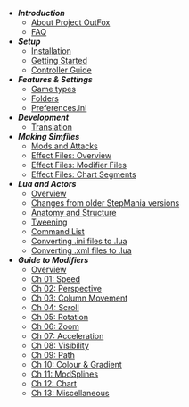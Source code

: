 <!-- docs/_sidebar.md -->

<!-- - [Index](./) -->
- ***Introduction***
	- [About Project OutFox](./about)
    - [FAQ](./faq)
- ***Setup***
    - [Installation](./install)
    - [Getting Started](./getting-started)
    - [Controller Guide](./controllers)
- ***Features & Settings***
    - [Game types](./game-types)
    - [Folders](./folders)
    - [Preferences.ini](./preferencesini)
- ***Development***
    - [Translation](./translation)
- ***Making Simfiles***
    - [Mods and Attacks](./making-simfiles-mods-attacks)
    - [Effect Files: Overview](./EffectFiles-overview.md)
    - [Effect Files: Modifier Files](./EffectFiles-ModifierFiles.md)
    - [Effect Files: Chart Segments](./EffectFiles-ChartSegments.md)
- ***Lua and Actors***
    - [Overview](./ActorsLua-Overview.md)
    - [Changes from older StepMania versions](./General-DifferencesfromOlderSM.md)
    - [Anatomy and Structure](./ActorsLua-Anatomy+Structure.md)
    - [Tweening](./ActorsLua-Tweening.md)
    - [Command List](./ActorsLua-CommandList.md)
    - [Converting .ini files to .lua](./Converting-ini-to-Lua.md)
    - [Converting .xml files to .lua](./Converting-xml-to-Lua.md)
- ***Guide to Modifiers***
    - [Overview](./Mods-0-Overview.md)
    - [Ch 01: Speed](./Mods-1-Speed-Mods.md)
    - [Ch 02: Perspective](./Mods-2-Perspective-Mods.md)
    - [Ch 03: Column Movement](./Mods-3-Column-Movement-Mods.md)
    - [Ch 04: Scroll](./Mods-4-Scroll-Mods.md)
    - [Ch 05: Rotation](./Mods-5-Rotation-Mods.md)
    - [Ch 06: Zoom](./Mods-6-Zoom-Mods.md)
    - [Ch 07: Acceleration](./Mods-7-Acceleration-Mods.md)
    - [Ch 08: Visibility](./Mods-8-Visibility-Mods.md)
    - [Ch 09: Path](./Mods-9-Path-Mods.md)
    - [Ch 10: Colour & Gradient](./Mods-10-Color+Gradient-Mods.md)
    - [Ch 11: ModSplines](./Mods-11-ModSplines.md)
    - [Ch 12: Chart](./Mods-12-Chart-Mods.md)
    - [Ch 13: Miscellaneous](./Mods-13-Miscelaneous-Mods.md)